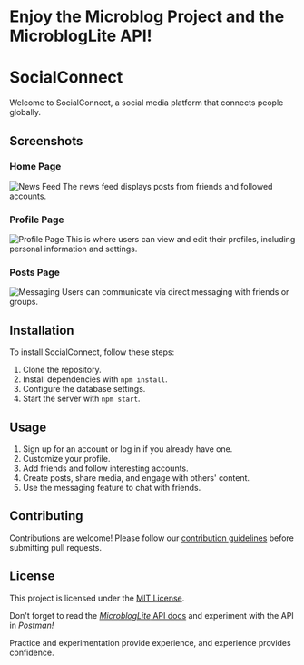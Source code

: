 # Enjoy the Microblog Project and the MicroblogLite API!

# SocialConnect

Welcome to SocialConnect, a social media platform that connects people globally.

## Screenshots

### Home Page
![News Feed](/path/to/news-feed-screenshot.png)
The news feed displays posts from friends and followed accounts.

### Profile Page
![Profile Page](/path/to/profile-screenshot.png)
This is where users can view and edit their profiles, including personal information and settings.

### Posts Page
![Messaging](/path/to/messaging-screenshot.png)
Users can communicate via direct messaging with friends or groups.

## Installation

To install SocialConnect, follow these steps:
1. Clone the repository.
2. Install dependencies with `npm install`.
3. Configure the database settings.
4. Start the server with `npm start`.

## Usage

1. Sign up for an account or log in if you already have one.
2. Customize your profile.
3. Add friends and follow interesting accounts.
4. Create posts, share media, and engage with others' content.
5. Use the messaging feature to chat with friends.

## Contributing

Contributions are welcome! Please follow our [contribution guidelines](CONTRIBUTING.md) before submitting pull requests.

## License

This project is licensed under the [MIT License](LICENSE).


Don't forget to read the [*MicroblogLite* API docs](https://microbloglite.herokuapp.com/docs/) and experiment with the API in *Postman!*

Practice and experimentation provide experience, and experience provides confidence.